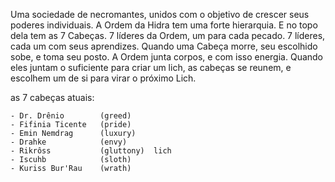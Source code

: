 Uma sociedade de necromantes, unidos com o objetivo de crescer seus poderes individuais.
A Ordem da Hidra tem uma forte hierarquia. E no topo dela tem as 7 Cabeças. 7 líderes da
Ordem, um para cada pecado. 7 líderes, cada um com seus aprendizes. Quando uma Cabeça morre,
seu escolhido sobe, e toma seu posto. A Ordem junta corpos, e com isso energia. Quando eles
juntam o suficiente para criar um lich, as cabeças se reunem, e escolhem um de si para virar
o próximo Lich.

as 7 cabeças atuais:

    - Dr. Drênio        (greed)
    - Fifinia Ticente   (pride)
    - Emin Nemdrag      (luxury)
    - Drahke            (envy)
    - Rikrôss           (gluttony)  lich
    - Iscuhb            (sloth)
    - Kuriss Bur'Rau    (wrath)